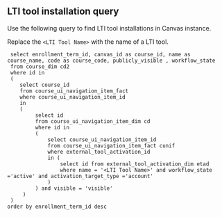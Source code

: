 ## LTI tool installation query

Use the following query to find LTI tool installations in Canvas instance.

Replace the `<LTI Tool Name>` with the name of a LTI tool.

```
 select enrollment_term_id, canvas_id as course_id, name as course_name, code as course_code, publicly_visible , workflow_state
 from course_dim cd2
 where id in
 (
 	select course_id
 	from course_ui_navigation_item_fact
 	where course_ui_navigation_item_id
 	in
 	(
		 select id
		 from course_ui_navigation_item_dim cd
		 where id in
		 (
			 select course_ui_navigation_item_id
			 from course_ui_navigation_item_fact cunif
			 where external_tool_activation_id
			 in (
				 select id from external_tool_activation_dim etad
				 where name = '<LTI Tool Name>' and workflow_state ='active' and activation_target_type ='account'
			 )
		 ) and visible = 'visible'
	 )
 )
order by enrollment_term_id desc
```
